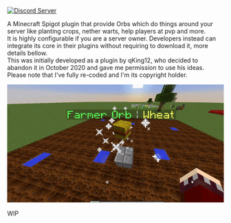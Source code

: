 [![Discord Server](https://discord.com/api/guilds/201345265821679617/widget.png)](https://discord.gg/XdJfN2X)  

A Minecraft Spigot plugin that provide Orbs which do things around your server like planting crops, nether warts, help players at pvp and more.  
It is highly configurable if you are a server owner. Developers instead can integrate its core in their plugins without requiring to download it, more details bellow.  
This was initially developed as a plugin by qKing12, who decided to abandon it in October 2020 and gave me permission to use his ideas.  
Please note that I've fully re-coded and I'm its copyright holder.  

![header](.github/images/farmer_orb_wheat.gif)


WIP